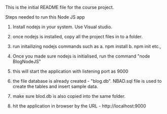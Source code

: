  This is the initial README file for the course project.

 Steps needed to run this Node JS app

 1. Install nodejs in your system. Use Visual studio.

 2. once nodejs is installed, copy all the project files in to a folder.
 
 3. run initailizing nodejs commands such as a. npm install b. npm init etc.,

 4. Once you made sure nodejs is initialised, run the command "node BlogNodeJS"

 5. this will start the application with listening port as 9000

 6. the file database is already created - "blog.db". NBAD.sql file is used to create the tables and insert sample data.

 7. make sure blod.db is also copied into the same folder.

 8. hit the application in browser by the URL - http://localhost:9000
